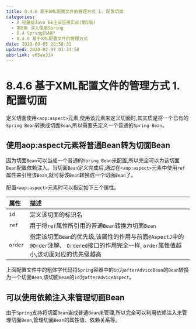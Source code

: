 ```yaml
---
title: 8.4.6 基于XML配置文件的管理方式 1. 配置切面
categories: 
  - 2 轻量级Java EE企业应用实战(第5版)
  - 第8章 深入使用Spring
  - 8.4 Spring的AOP
  - 8.4.6 基于XML配置文件的管理方式
date: 2019-09-05 20:58:31
updated: 2020-02-07 01:34:58
abbrlink: e65ae314
---
```

# 8.4.6 基于XML配置文件的管理方式 1. 配置切面 #
定义切面使用`<aop:aspect>`元素,使用该元素来定义切面时,其实质是将一个已有的`Spring Bean`转换成切面`Bean`,所以需要先定义一个普通的`Spring Bean`。
## 使用aop:aspect元素将普通Bean转为切面Bean ##
因为切面`Bean`可以当成一个普通的`Spring Bean`来配置,所以完全可以为该切面`Bean`配置依赖注入。当切面`Bean`定义完成后,通过在`<aop:aspect>`元素中使用`ref`属性来引用该`Bean`,就可将该`Bean`转换成一个切面`Bean`了。

配置`<aop:aspect>`元素时可以指定如下三个属性。

属性|描述|
|:---|:---|
|`id`|定义该切面的标识名|
|`ref`|用于将`ref`属性所引用的普通`Bean`转换为切面`Bean`|
|`order`|指定该切面`Bean`的优先级,该属性的作用与前面`@AspectJ`中的`@Order`注解、 `Ordered`接口的作用完全一样, `order`属性值越小,该切面对应的优先级越高|

上面配置文件中的粗体字代码将`Spring`容器中的`id`为`afterAdviceBean`的`Bean`转换为一个切面`Bean`,该切面`Bean`的`id`为`afterAdviceAspect`。
## 可以使用依赖注入来管理切面Bean ##
由于`Spring`支持将切面`Bean`当成普通`Bean`来管理,所以完全可以利用依赖注入来管理切面`Bean`,管理切面`Bean`的属性值、依赖关系等。



